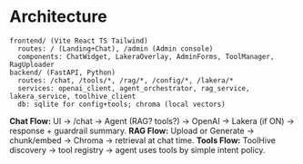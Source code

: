 # Architecture

```
frontend/ (Vite React TS Tailwind)
  routes: / (Landing+Chat), /admin (Admin console)
  components: ChatWidget, LakeraOverlay, AdminForms, ToolManager, RagUploader
backend/ (FastAPI, Python)
  routes: /chat, /tools/*, /rag/*, /config/*, /lakera/*
  services: openai_client, agent_orchestrator, rag_service, lakera_service, toolhive_client
  db: sqlite for config+tools; chroma (local vectors)
```

**Chat Flow:** UI → /chat → Agent (RAG? tools?) → OpenAI → Lakera (if ON) → response + guardrail summary.
**RAG Flow:** Upload or Generate → chunk/embed → Chroma → retrieval at chat time.
**Tools Flow:** ToolHive discovery → tool registry → agent uses tools by simple intent policy.
